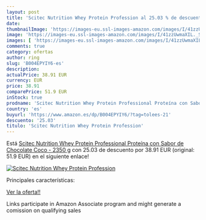 ```yaml
---
layout: post
title: 'Scitec Nutrition Whey Protein Profession al 25.03 % de descuento'
date: 
thumbnailImage: 'https://images-eu.ssl-images-amazon.com/images/I/41zzUwmaXIL._SL200_.jpg'
image: 'https://images-eu.ssl-images-amazon.com/images/I/41zzUwmaXIL._SL200_.jpg'
images: [ 'https://images-eu.ssl-images-amazon.com/images/I/41zzUwmaXIL._SL200_.jpg' ]
comments: true
category: ofertas
author: ring
slug: 'B004EPYIY6-es'
description:
actualPrice: 38.91 EUR
currency: EUR
price: 38.91
comparePrice: 51.9 EUR
inStock: true
prodname: 'Scitec Nutrition Whey Protein Professional Proteína con Sabor de Chocolate Coco - 2350 g'
country: 'es'
buyurl: 'https://www.amazon.es/dp/B004EPYIY6/?tag=tolees-21'
descuento: '25.03'
titulo: 'Scitec Nutrition Whey Protein Profession'
---
```


Está [Scitec Nutrition Whey Protein Professional Proteína con Sabor de Chocolate Coco - 2350 g](https://www.amazon.es/dp/B004EPYIY6/?tag=tolees-21) con 25.03 de descuento por 38.91 EUR (original: 51.9 EUR) en el siguiente enlace!

[![Scitec Nutrition Whey Protein Profession](https://images-eu.ssl-images-amazon.com/images/I/41zzUwmaXIL._SL200_.jpg)](https://www.amazon.es/dp/B004EPYIY6/?tag=tolees-21)

Principales características:


[Ver la oferta!!](https://www.amazon.es/dp/B004EPYIY6/?tag=tolees-21)

Links participate in Amazon Associate program and might generate a comission on qualifying sales


